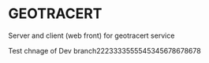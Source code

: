 GEOTRACERT
==========

Server and client (web front) for geotracert service

Test chnage of Dev branch2223333555545345678678678
